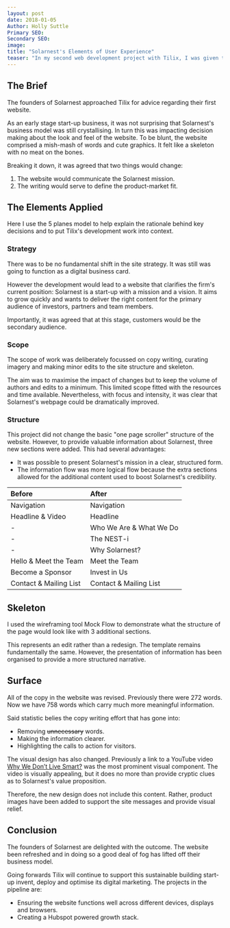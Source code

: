 ```yaml
---
layout: post
date: 2018-01-05
Author: Holly Suttle  
Primary SEO:  
Secondary SEO:
image:    
title: "Solarnest's Elements of User Experience"
teaser: "In my second web development project with Tilix, I was given the perfect introduction to Jesse James Garrett's 5 Planes Model of User Experience."
---
```


## The Brief
The founders of Solarnest approached Tilix for advice regarding their first website.

As an early stage start-up business, it was not surprising that Solarnest's business model was still crystallising. In turn this was impacting decision making about the look and feel of the website. To be blunt, the website comprised a mish-mash of words and cute graphics. It felt like a skeleton with no meat on the bones.

Breaking it down, it was agreed that two things would change:

1. The website would communicate the Solarnest mission.
2. The writing would serve to define the product-market fit.

## The Elements Applied
Here I use the 5 planes model to help explain the rationale behind key decisions and to put Tilix's development work into context.

### Strategy
There was to be no fundamental shift in the site strategy. It was still was going to function as a digital business card.

However the development would lead to a website that clarifies the firm's current position: Solarnest is a start-up with a mission and a vision. It aims to grow quickly and wants to deliver the right content for the primary audience of investors, partners and team members.

Importantly, it was agreed that at this stage, customers would be the secondary audience.

### Scope
The scope of work was deliberately focussed on copy writing, curating imagery and making minor edits to the site structure and skeleton.

The aim was to maximise the impact of changes but to keep the volume of authors and edits to a minimum. This limited scope fitted with the resources and time available. Nevertheless, with focus and intensity, it was clear that Solarnest's webpage could be dramatically improved.

### Structure
This project did not change the basic "one page scroller" structure of the website. However, to provide valuable information about Solarnest, three new sections were added. This had several advantages:

- It was possible to present Solarnest's mission in a clear, structured form.
- The information flow was more logical flow because the extra sections allowed for the additional content used to boost Solarnest's credibility.

| Before | After |
|:--|:--|
| Navigation | Navigation |
| Headline & Video  | Headline |
| - | Who We Are & What We Do |
| - | The NEST-i |
| - | Why Solarnest? |
| Hello & Meet the Team | Meet the Team |
| Become a Sponsor | Invest in Us |
| Contact & Mailing List | Contact & Mailing List |

## Skeleton
I used the wireframing tool Mock Flow to demonstrate what the structure of the page would look like with 3 additional sections.

This represents an edit rather than a redesign. The template remains fundamentally the same. However, the presentation of information has been organised to provide a more structured narrative.

## Surface
All of the copy in the website was revised. Previously there were 272 words. Now we have 758 words which carry much more meaningful information.

Said statistic belies the copy writing effort that has gone into:

- Removing ~~unnecessary~~ words.
- Making the information clearer.
- Highlighting the calls to action for visitors.

The visual design has also changed. Previously a link to a YouTube video [Why We Don’t Live Smart?](https://youtu.be/ZI5BvukmSso) was the most prominent visual component. The video is visually appealing, but it does no more than provide cryptic clues as to Solarnest's value proposition.

Therefore, the new design does not include this content. Rather, product images have been added to support the site messages and provide visual relief.

## Conclusion
The founders of Solarnest are delighted with the outcome. The website been refreshed and in doing so a good deal of fog has lifted off their business model.

Going forwards Tilix will continue to support this sustainable building start-up invent, deploy and optimise its digital marketing. The projects in the pipeline are:

- Ensuring the website functions well across different devices, displays and browsers.
- Creating a Hubspot powered growth stack.
